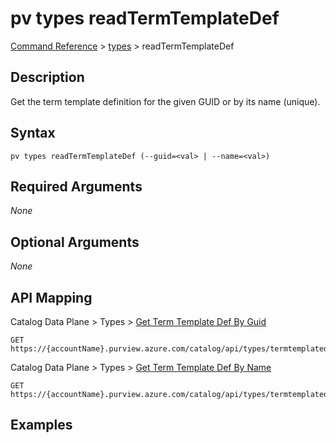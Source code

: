 # pv types readTermTemplateDef
[Command Reference](../../../README.md#command-reference) > [types](./main.md) > readTermTemplateDef

## Description
Get the term template definition for the given GUID or by its name (unique).

## Syntax
```
pv types readTermTemplateDef (--guid=<val> | --name=<val>)
```

## Required Arguments
*None*

## Optional Arguments
*None*

## API Mapping
Catalog Data Plane > Types > [Get Term Template Def By Guid](https://docs.microsoft.com/en-us/rest/api/purview/catalogdataplane/types/get-term-template-def-by-guid)
```
GET https://{accountName}.purview.azure.com/catalog/api/types/termtemplatedef/guid/{guid}
```

Catalog Data Plane > Types > [Get Term Template Def By Name](https://docs.microsoft.com/en-us/rest/api/purview/catalogdataplane/types/get-term-template-def-by-name)
```
GET https://{accountName}.purview.azure.com/catalog/api/types/termtemplatedef/name/{name}
```

## Examples
```powershell

```